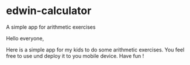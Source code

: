 # edwin-calculator
A simple app for arithmetic exercises

Hello everyone,

Here is a simple app for my kids to do some arithmetic exercises. You feel free to use und deploy it to you mobile device. Have fun !
